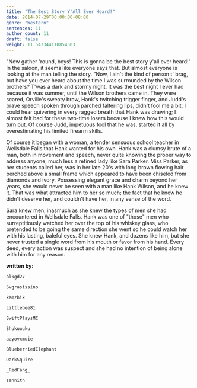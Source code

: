 ```yaml
---
title: "The Best Story Y'All Ever Heard!"
date: 2014-07-29T00:00:00-08:00
genre: "Western"
sentences: 11
author_count: 11
draft: false
weight: 11.547344110854503
---
```



"Now gather 'round, boys! This is gonna be the best story y'all ever heard!" In the saloon, it seems like everyone says that. But almost everyone is looking at the man telling the story. "Now, I ain't the kind of person t' brag, but
have you ever heard about the time I was surrounded by the Wilson brothers?
T'was a dark and stormy night. It was the best night I ever had because it was summer, until the Wilson brothers came in.
They were scared, Orville's sweaty brow, Hank's twitching trigger finger, and Judd's brave speech spoken through parched faltering lips, didn't fool me a bit.
I could hear quivering in every ragged breath that Hank was drawing; I almost felt bad for these two-time losers because I knew how this would turn out.
Of course Judd, impetuous fool that he was, started it all by overestimating his limited firearm skills.

Of course it began with a woman, a tender sensuous school teacher in Wellsdale Falls that Hank wanted for his own.
Hank was a clumsy brute of a man, both in movement and speech, never quite knowing the proper way to address anyone, much less a refined lady like Sara Parker.
Miss Parker, as her students called her, was in her late 20's with long brown flowing hair perched above a small frame which appeared to have been chiseled from diamonds and ivory.
Possessing elegant grace and charm beyond her years, she would never be seen with a man like Hank Wilson, and he knew it. That was what attracted him to her so much; the fact that he knew he didn't deserve her, and couldn't have her, in any sense of the word.

Sara knew men, inasmuch as she knew the types of men she had encountered in Wellsdale Falls. Hank was one of &quot;those&quot; men who surreptitiously watched her over the top of his whiskey glass, who pretended to be going the same direction she went so he could watch her with his lusting, baleful eyes. She knew Hank, and dozens like him, but she never trusted a single word from his mouth or favor from his hand. Every deed, every action was suspect and she had no intention of being alone with him for any reason.

**written by:**

`alkgd27`

`Svgrasissino`

`kamzhik`

`Littlebee81`

`SwiftPlaysMC`

`Shukuwuku`

`aayovxmuie`

`BlueberriedElephant`

`DarkSquire`

`_RedFang_`

`sannith`

